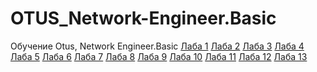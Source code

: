 # OTUS_Network-Engineer.Basic
Обучение Otus, Network Engineer.Basic
[Лаба 1](https://github.com/IMiniPiGGI/OTUS_Network-Engineer/edit/Basic-Homework/README.md)
[Лаба 2](https://github.com/IMiniPiGGI/OTUS_Network-Engineer/edit/Basic-Homework/README.md)
[Лаба 3](https://github.com/IMiniPiGGI/OTUS_Network-Engineer/edit/Basic-Homework/README.md)
[Лаба 4](https://github.com/IMiniPiGGI/OTUS_Network-Engineer/edit/Basic-Homework/README.md)
[Лаба 5](https://github.com/IMiniPiGGI/OTUS_Network-Engineer/edit/Basic-Homework/README.md)
[Лаба 6]()
[Лаба 7]()
[Лаба 8]()
[Лаба 9]()
[Лаба 10]()
[Лаба 11]()
[Лаба 12]()
[Лаба 13]()

